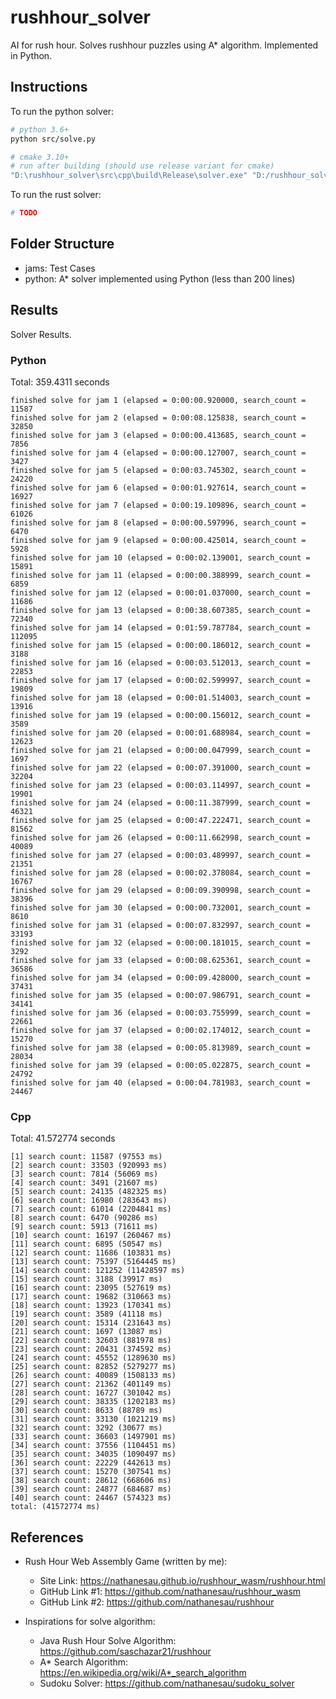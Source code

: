# rushhour_solver

AI for rush hour. Solves rushhour puzzles using A* algorithm. Implemented in Python.

## Instructions

To run the python solver:

```bash
# python 3.6+
python src/solve.py

# cmake 3.10+
# run after building (should use release variant for cmake)
"D:\rushhour_solver\src\cpp\build\Release\solver.exe" "D:/rushhour_solver/jams"
```

To run the rust solver:

```bash
# TODO
```
## Folder Structure

* jams: Test Cases
* python: A* solver implemented using Python (less than 200 lines)

## Results

Solver Results.

### Python

Total: 359.4311 seconds

```
finished solve for jam 1 (elapsed = 0:00:00.920000, search_count = 11587
finished solve for jam 2 (elapsed = 0:00:08.125838, search_count = 32850
finished solve for jam 3 (elapsed = 0:00:00.413685, search_count = 7856
finished solve for jam 4 (elapsed = 0:00:00.127007, search_count = 3427
finished solve for jam 5 (elapsed = 0:00:03.745302, search_count = 24220
finished solve for jam 6 (elapsed = 0:00:01.927614, search_count = 16927
finished solve for jam 7 (elapsed = 0:00:19.109896, search_count = 61026
finished solve for jam 8 (elapsed = 0:00:00.597996, search_count = 6470
finished solve for jam 9 (elapsed = 0:00:00.425014, search_count = 5928
finished solve for jam 10 (elapsed = 0:00:02.139001, search_count = 15891
finished solve for jam 11 (elapsed = 0:00:00.388999, search_count = 6859
finished solve for jam 12 (elapsed = 0:00:01.037000, search_count = 11686
finished solve for jam 13 (elapsed = 0:00:38.607385, search_count = 72340
finished solve for jam 14 (elapsed = 0:01:59.787784, search_count = 112095
finished solve for jam 15 (elapsed = 0:00:00.186012, search_count = 3188
finished solve for jam 16 (elapsed = 0:00:03.512013, search_count = 22853
finished solve for jam 17 (elapsed = 0:00:02.599997, search_count = 19809
finished solve for jam 18 (elapsed = 0:00:01.514003, search_count = 13916
finished solve for jam 19 (elapsed = 0:00:00.156012, search_count = 3589
finished solve for jam 20 (elapsed = 0:00:01.688984, search_count = 12623
finished solve for jam 21 (elapsed = 0:00:00.047999, search_count = 1697
finished solve for jam 22 (elapsed = 0:00:07.391000, search_count = 32204
finished solve for jam 23 (elapsed = 0:00:03.114997, search_count = 19901
finished solve for jam 24 (elapsed = 0:00:11.387999, search_count = 46321
finished solve for jam 25 (elapsed = 0:00:47.222471, search_count = 81562
finished solve for jam 26 (elapsed = 0:00:11.662998, search_count = 40089
finished solve for jam 27 (elapsed = 0:00:03.489997, search_count = 21351
finished solve for jam 28 (elapsed = 0:00:02.378084, search_count = 16767
finished solve for jam 29 (elapsed = 0:00:09.390998, search_count = 38396
finished solve for jam 30 (elapsed = 0:00:00.732001, search_count = 8610
finished solve for jam 31 (elapsed = 0:00:07.832997, search_count = 33193
finished solve for jam 32 (elapsed = 0:00:00.181015, search_count = 3292
finished solve for jam 33 (elapsed = 0:00:08.625361, search_count = 36586
finished solve for jam 34 (elapsed = 0:00:09.428000, search_count = 37431
finished solve for jam 35 (elapsed = 0:00:07.986791, search_count = 34141
finished solve for jam 36 (elapsed = 0:00:03.755999, search_count = 22661
finished solve for jam 37 (elapsed = 0:00:02.174012, search_count = 15270
finished solve for jam 38 (elapsed = 0:00:05.813989, search_count = 28034
finished solve for jam 39 (elapsed = 0:00:05.022875, search_count = 24792
finished solve for jam 40 (elapsed = 0:00:04.781983, search_count = 24467
```

### Cpp

Total: 41.572774 seconds

<!-- a more optimal C++ implementation for same algorithm could maybe get 20 seconds
copying of states should be improved
I don't expect much faster with this algorithm -->

```
[1] search count: 11587 (97553 ms)
[2] search count: 33503 (920993 ms)
[3] search count: 7814 (56069 ms)
[4] search count: 3491 (21607 ms)
[5] search count: 24135 (482325 ms)
[6] search count: 16980 (283643 ms)
[7] search count: 61014 (2204841 ms)
[8] search count: 6470 (90286 ms)
[9] search count: 5913 (71611 ms)
[10] search count: 16197 (260467 ms)
[11] search count: 6895 (50547 ms)
[12] search count: 11686 (103831 ms)
[13] search count: 75397 (5164445 ms)
[14] search count: 121252 (11428597 ms)
[15] search count: 3188 (39917 ms)
[16] search count: 23095 (527619 ms)
[17] search count: 19682 (310663 ms)
[18] search count: 13923 (170341 ms)
[19] search count: 3589 (41118 ms)
[20] search count: 15314 (231643 ms)
[21] search count: 1697 (13087 ms)
[22] search count: 32603 (881978 ms)
[23] search count: 20431 (374592 ms)
[24] search count: 45552 (1289630 ms)
[25] search count: 82852 (5279277 ms)
[26] search count: 40089 (1508133 ms)
[27] search count: 21362 (401149 ms)
[28] search count: 16727 (301042 ms)
[29] search count: 38335 (1202183 ms)
[30] search count: 8633 (88789 ms)
[31] search count: 33130 (1021219 ms)
[32] search count: 3292 (30677 ms)
[33] search count: 36603 (1497901 ms)
[34] search count: 37556 (1104451 ms)
[35] search count: 34035 (1090497 ms)
[36] search count: 22229 (442613 ms)
[37] search count: 15270 (307541 ms)
[38] search count: 28612 (668606 ms)
[39] search count: 24877 (684687 ms)
[40] search count: 24467 (574323 ms)
total: (41572774 ms)
```

## References

* Rush Hour Web Assembly Game (written by me):
    * Site Link: https://nathanesau.github.io/rushhour_wasm/rushhour.html 
    * GitHub Link #1: https://github.com/nathanesau/rushhour_wasm
    * GitHub Link #2: https://github.com/nathanesau/rushhour

* Inspirations for solve algorithm:
    * Java Rush Hour Solve Algorithm: https://github.com/saschazar21/rushhour
    * A* Search Algorithm: https://en.wikipedia.org/wiki/A*_search_algorithm
    * Sudoku Solver: https://github.com/nathanesau/sudoku_solver
